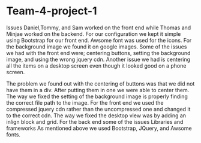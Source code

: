 # Team-4-project-1
Issues
Daniel,Tommy, and Sam worked on the front end while Thomas and Minjae worked on the backend. 
For our configuration we kept it simple using Bootstrap for our front end. Awsome font was used for the icons.  For the background image we found it on google images.
Some of the issues we had with the front end were; centering buttons, setting the background image, and  using the wrong jquery cdn. Another issue we had is centering all the items on a desktop screen even though it looked good on a phone screen. 
 
 The problem we found out with the centering of buttons was that we did not have them in a div.  After putting them in one we were able to center them.
 The way we fixed the setting of the background image is properly finding the correct file path to the image. 
 For the front end we used the compressed jquery cdn rather than the uncompressed one and changed it to the correct cdn.
 The way we fixed the desktop view was by adding an inlign block and grid.
 For the back end some of the issues 
 Libraries and frameworks
 As mentioned above we used Bootstrap, JQuery, and Awsome fonts.